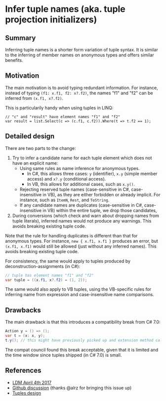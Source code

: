 # Infer tuple names (aka. tuple projection initializers)

## Summary
[summary]: #summary

Inferring tuple names is a shorter form variation of tuple syntax. 
It is similar to the inferring of member names on anonymous types and offers similar benefits.

## Motivation
[motivation]: #motivation

The main motivation is to avoid typing redundant information.
For instance, instead of typing `(f1: x.f1, f2: x?.f2)`, the names "f1" and "f2" can be inferred from `(x.f1, x?.f2)`.

This is particularily handy when using tuples in LINQ:

```
// "c" and "result" have element names "f1" and "f2"
var result = list.Select(c => (c.f1, c.f2)).Where(t => t.f2 == 1); 
```

## Detailed design
[design]: #detailed-design

There are two parts to the change:

1.	Try to infer a candidate name for each tuple element which does not have an explicit name:
    -	Using same rules as name inference for anonymous types.
        - In C#, this allows three cases: `y` (identifier), `x.y` (simple member access) and `x?.y` (conditional access).
        - In VB, this allows for additional cases, such as `x.y()`.
    -	Rejecting reserved tuple names (case-sensitive in C#, case-insensitive in VB), as they are either forbidden or already implicit. For instance, such as `ItemN`, `Rest`, and `ToString`.
    -	If any candidate names are duplicates (case-sensitive in C#, case-insensitive in VB) within the entire tuple, we drop those candidates,
2.	During conversions (which check and warn about dropping names from tuple literals), inferred names would not produce any warnings. This avoids breaking existing tuple code.

Note that the rule for handling duplicates is different than that for anonymous types. For instance, `new { x.f1, x.f1 }` produces an error, but `(x.f1, x.f1)` would still be allowed (just without any inferred names). This avoids breaking existing tuple code.

For consistency, the same would apply to tuples produced by deconstruction-assignments (in C#):
```C#
// tuple has element names "f1" and "f2" 
var tuple = ((x.f1, x?.f2) = (1, 2));
```

The same would also apply to VB tuples, using the VB-specific rules for inferring name from expression and case-insensitive name comparisons.

## Drawbacks
[drawbacks]: #drawbacks

The main drawback is that this introduces a compatibility break from C# 7.0:

```C#
Action y = () => ();
var t = (x: x, y);
t.y(); // this might have previously picked up and extension method called “y”, but would now call the lambda.
```

The compat council found this break acceptable, given that it is limited and the time window since tuples shipped (in C# 7.0) is small.

## References
- [LDM April 4th 2017](https://github.com/dotnet/csharplang/blob/master/meetings/2017/LDM-2017-04-05.md#tuple-names)
- [Github discussion](https://github.com/dotnet/csharplang/issues/370) (thanks @alrz for bringing this issue up)
- [Tuples design](https://github.com/dotnet/roslyn/blob/master/docs/features/tuples.md)
